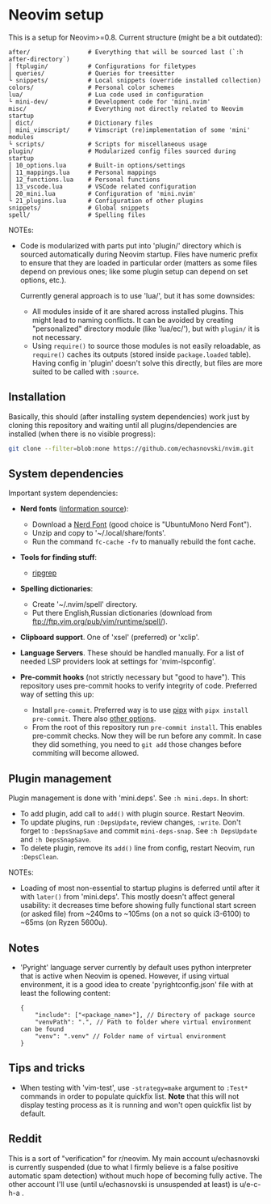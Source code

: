 # Neovim setup

This is a setup for Neovim>=0.8. Current structure (might be a bit outdated):

```
after/                # Everything that will be sourced last (`:h after-directory`)
│ ftplugin/           # Configurations for filetypes
│ queries/            # Queries for treesitter
└ snippets/           # Local snippets (override installed collection)
colors/               # Personal color schemes
lua/                  # Lua code used in configuration
└ mini-dev/           # Development code for 'mini.nvim'
misc/                 # Everything not directly related to Neovim startup
│ dict/               # Dictionary files
│ mini_vimscript/     # Vimscript (re)implementation of some 'mini' modules
└ scripts/            # Scripts for miscellaneous usage
plugin/               # Modularized config files sourced during startup
│ 10_options.lua      # Built-in options/settings
│ 11_mappings.lua     # Personal mappings
│ 12_functions.lua    # Personal functions
│ 13_vscode.lua       # VSCode related configuration
│ 20_mini.lua         # Configuration of 'mini.nvim'
└ 21_plugins.lua      # Configuration of other plugins
snippets/             # Global snippets
spell/                # Spelling files
```

NOTEs:
- Code is modularized with parts put into 'plugin/' directory which is sourced automatically during Neovim startup. Files have numeric prefix to ensure that they are loaded in particular order (matters as some files depend on previous ones; like some plugin setup can depend on set options, etc.).

  Currently general approach is to use 'lua/', but it has some downsides:
    - All modules inside of it are shared across installed plugins. This might lead to naming conflicts. It can be avoided by creating "personalized" directory module (like 'lua/ec/'), but with `plugin/` it is not necessary.
    - Using `require()` to source those modules is not easily reloadable, as `require()` caches its outputs (stored inside `package.loaded` table).
      Having config in 'plugin' doesn't solve this directly, but files are more suited to be called with `:source`.

## Installation

Basically, this should (after installing system dependencies) work just by cloning this repository and waiting until all plugins/dependencies are installed (when there is no visible progress):

```bash
git clone --filter=blob:none https://github.com/echasnovski/nvim.git
```

## System dependencies

Important system dependencies:

- **Nerd fonts** ([information source](https://gist.github.com/matthewjberger/7dd7e079f282f8138a9dc3b045ebefa0)):
    - Download a [Nerd Font](https://www.nerdfonts.com/) (good choice is "UbuntuMono Nerd Font").
    - Unzip and copy to '~/.local/share/fonts'.
    - Run the command `fc-cache -fv` to manually rebuild the font cache.

- **Tools for finding stuff**:
    - [ripgrep](https://github.com/BurntSushi/ripgrep#installation)

- **Spelling dictionaries**:
    - Create '~/.nvim/spell' directory.
    - Put there English,Russian dictionaries (download from ftp://ftp.vim.org/pub/vim/runtime/spell/).

- **Clipboard support**. One of 'xsel' (preferred) or 'xclip'.

- **Language Servers**. These should be handled manually. For a list of needed LSP providers look at settings for 'nvim-lspconfig'.

- **Pre-commit hooks** (not strictly necessary but "good to have"). This repository uses pre-commit hooks to verify integrity of code. Preferred way of setting this up:
    - Install `pre-commit`. Preferred way is to use [pipx](https://github.com/pypa/pipx) with `pipx install pre-commit`. There also [other options](https://pre-commit.com/#install).
    - From the root of this repository run `pre-commit install`. This enables pre-commit checks. Now they will be run before any commit. In case they did something, you need to `git add` those changes before commiting will become allowed.

## Plugin management

Plugin management is done with 'mini.deps'. See `:h mini.deps`. In short:

- To add plugin, add call to `add()` with plugin source. Restart Neovim.
- To update plugins, run `:DepsUpdate`, review changes, `:write`. Don't forget to `:DepsSnapSave` and commit `mini-deps-snap`. See `:h DepsUpdate` and `:h DepsSnapSave`.
- To delete plugin, remove its `add()` line from config, restart Neovim, run `:DepsClean`.

NOTEs:
- Loading of most non-essential to startup plugins is deferred until after it with `later()` from 'mini.deps'. This mostly doesn't affect general usability: it decreases time before showing fully functional start screen (or asked file) from \~240ms to \~105ms (on a not so quick i3-6100) to \~65ms (on Ryzen 5600u).

## Notes

- 'Pyright' language server currently by default uses python interpreter that is active when Neovim is opened. However, if using virtual environment, it is a good idea to create 'pyrightconfig.json' file with at least the following content:
    ```
    {
        "include": ["<package_name>"], // Directory of package source
        "venvPath": ".", // Path to folder where virtual environment can be found
        "venv": ".venv" // Folder name of virtual environment
    }
    ```

## Tips and tricks

- When testing with 'vim-test', use `-strategy=make` argument to `:Test*` commands in order to populate quickfix list. **Note** that this will not display testing process as it is running and won't open quickfix list by default.

## Reddit

This is a sort of "verification" for r/neovim. My main account u/echasnovski is currently suspended (due to what I firmly believe is a false positive automatic spam detection) without much hope of becoming fully active. The other account I'll use (until u/echasnovski is unsuspended at least) is u/e-c-h-a .
